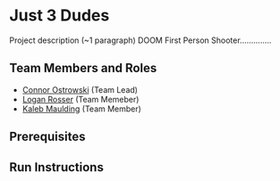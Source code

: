 # Just 3 Dudes

Project description (~1 paragraph)
DOOM First Person Shooter..............

## Team Members and Roles

* [Connor Ostrowski](https://github.com/ostrocon/CIS350-HW2-OSTROWSKI) (Team Lead)
* [Logan Rosser](https://github.com/rosserlog/CIS350-HW2-Rosser) (Team Memeber)
* [Kaleb Maulding](https://github.com/bobacojr/CIS350-HOMEWORK2-MAULDING.git) (Team Member)

## Prerequisites

## Run Instructions
